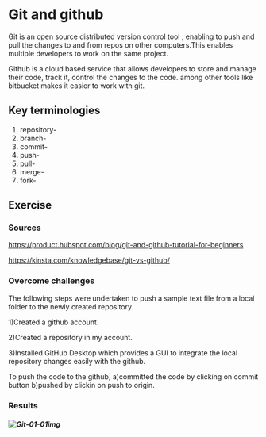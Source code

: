 #  Git and github

Git is an open source distributed version control tool , enabling to push and pull the changes to and from repos on other computers.This enables multiple developers to work on the same project.

Github is a cloud based service that allows developers to store and manage their code, track it, control the changes to the code. among other tools like bitbucket makes it easier to work with git.
 
## Key terminologies

 1. repository-
 2. branch-
 3. commit-
 4. push-
 5. pull-
 6. merge-
 7. fork-

 
## Exercise
### Sources

https://product.hubspot.com/blog/git-and-github-tutorial-for-beginners

https://kinsta.com/knowledgebase/git-vs-github/






### Overcome challenges
 
The following steps were undertaken to push a sample text file from a local folder to the newly created repository.

1)Created a github account.

2)Created a repository in my account. 

3)Installed GitHub Desktop which provides a GUI to integrate the local repository changes easily with the github.

To push the code to the github,
a)committed the code by clicking on commit button
b)pushed by clickin on push to origin.



### Results


##### ![Git-01-01img](https://github.com/Techgrounds-Cloud-9/cloud-9-jsm-1985/blob/main/00_includes/Git-01/Git-01.PNG)















